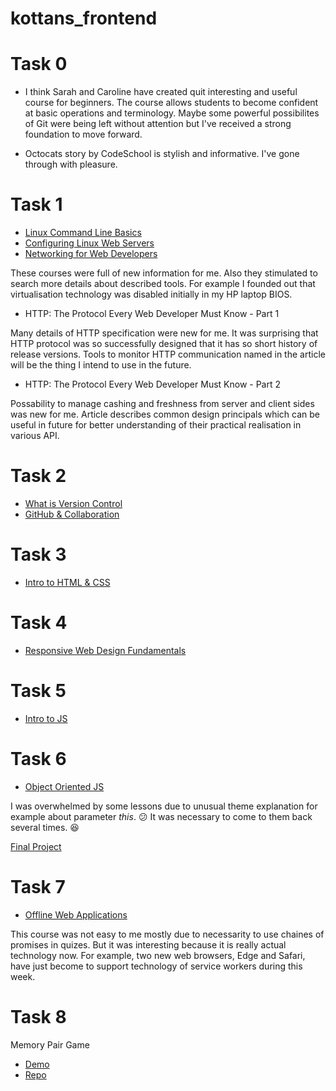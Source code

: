 # kottans_frontend


# Task 0

- I think Sarah and Caroline have created quit interesting and useful course for beginners. The course allows students to become confident at basic operations and terminology. Maybe some powerful possibilites of Git were being left without attention but I've received a strong foundation to move forward. 

- Octocats story by CodeSchool is stylish and informative. I've gone through with pleasure.


# Task 1

- [Linux Command Line Basics](/Test_01/Test_1_1.png)
- [Configuring Linux Web Servers](/Test_01/Test_1_2.png)
- [Networking for Web Developers](/Test_01/Test_1_3.png)

These courses were full of new information for me. Also they stimulated to search more details about described tools. For example I founded out that virtualisation technology was disabled initially in my HP laptop BIOS.

- HTTP: The Protocol Every Web Developer Must Know - Part 1

Many details of HTTP specification were new for me. It was surprising that HTTP protocol was so successfully designed that it has so short history of release versions. Tools to monitor HTTP communication named in the article will be the thing I intend to use in the future.

- HTTP: The Protocol Every Web Developer Must Know - Part 2

Possability to manage cashing and freshness from server and client sides was new for me. Article describes common design principals which can be useful in future for better understanding of their practical realisation in various API.

# Task 2

- [What is Version Control](/Test_02/Test_2_1.png)
- [GitHub & Collaboration](/Test_02/Test_2_2.png)

# Task 3

- [Intro to HTML & CSS](/Test_03/Test_3.png)

# Task 4

- [Responsive Web Design Fundamentals](/Test_04/Test_4.png)

# Task 5

- [Intro to JS](/Test_05/Test_5.png)

# Task 6

- [Object Oriented JS](/Test_06/Test_6.png)

I was overwhelmed by some lessons due to unusual theme explanation for example about parameter *this*. :confused: It was necessary to come to them back several times. :satisfied:

[Final Project](https://cidre.github.io/frontend-nanodegree-arcade-game/)

# Task 7

- [Offline Web Applications](/Test_07/Test_7.png)

This course was not easy to me mostly due to necessarity to use chaines of promises in quizes. But it was interesting because it is really actual technology now. For example, two new web browsers, Edge and Safari, have just become to support technology of service workers during this week.

# Task 8

Memory Pair Game

- [Demo](https://cidre.github.io/memory-pair-game/)
- [Repo](https://github.com/cidre/memory-pair-game)
